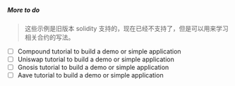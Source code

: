 ##### More to do

> 这些示例是旧版本 solidity 支持的，现在已经不支持了，但是可以用来学习相关合约的写法。

- [ ] Compound tutorial to build a demo or simple application
- [ ] Uniswap tutorial to build a demo or simple application
- [ ] Gnosis tutorial to build a demo or simple application
- [ ] Aave tutorial to build a demo or simple application